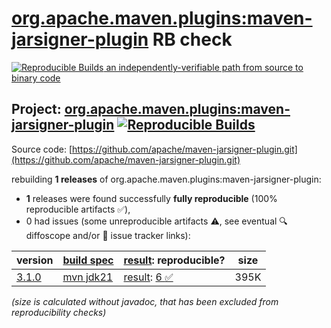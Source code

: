 [org.apache.maven.plugins:maven-jarsigner-plugin](https://central.sonatype.com/artifact/org.apache.maven.plugins/maven-jarsigner-plugin/versions) RB check
=======

[![Reproducible Builds](https://reproducible-builds.org/images/logos/rb.svg) an independently-verifiable path from source to binary code](https://reproducible-builds.org/)

## Project: [org.apache.maven.plugins:maven-jarsigner-plugin](https://central.sonatype.com/artifact/org.apache.maven.plugins/maven-jarsigner-plugin/versions) [![Reproducible Builds](https://img.shields.io/endpoint?url=https://raw.githubusercontent.com/jvm-repo-rebuild/reproducible-central/master/content/org/apache/maven/plugins/maven-jarsigner-plugin/badge.json)](https://github.com/jvm-repo-rebuild/reproducible-central/blob/master/content/org/apache/maven/plugins/maven-jarsigner-plugin/README.md)

Source code: [https://github.com/apache/maven-jarsigner-plugin.git](https://github.com/apache/maven-jarsigner-plugin.git)

rebuilding **1 releases** of org.apache.maven.plugins:maven-jarsigner-plugin:
- **1** releases were found successfully **fully reproducible** (100% reproducible artifacts :white_check_mark:),
- 0 had issues (some unreproducible artifacts :warning:, see eventual :mag: diffoscope and/or :memo: issue tracker links):

| version | [build spec](/BUILDSPEC.md) | [result](https://reproducible-builds.org/docs/jvm/): reproducible? | size |
| -- | --------- | ------ | -- |
| [3.1.0](https://central.sonatype.com/artifact/org.apache.maven.plugins/maven-jarsigner-plugin/3.1.0/pom) | [mvn jdk21](maven-jarsigner-plugin-3.1.0.buildspec) | [result](maven-jarsigner-plugin-3.1.0.buildinfo): [6 :white_check_mark: ](maven-jarsigner-plugin-3.1.0.buildcompare) | 395K |

<i>(size is calculated without javadoc, that has been excluded from reproducibility checks)</i>
